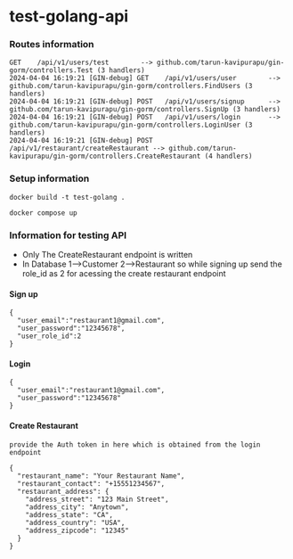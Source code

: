 # test-golang-api

### Routes information
```
GET    /api/v1/users/test        --> github.com/tarun-kavipurapu/gin-gorm/controllers.Test (3 handlers)
2024-04-04 16:19:21 [GIN-debug] GET    /api/v1/users/user        --> github.com/tarun-kavipurapu/gin-gorm/controllers.FindUsers (3 handlers)
2024-04-04 16:19:21 [GIN-debug] POST   /api/v1/users/signup      --> github.com/tarun-kavipurapu/gin-gorm/controllers.SignUp (3 handlers)
2024-04-04 16:19:21 [GIN-debug] POST   /api/v1/users/login       --> github.com/tarun-kavipurapu/gin-gorm/controllers.LoginUser (3 handlers)
2024-04-04 16:19:21 [GIN-debug] POST   /api/v1/restaurant/createRestaurant --> github.com/tarun-kavipurapu/gin-gorm/controllers.CreateRestaurant (4 handlers)
```

### Setup information 
```
docker build -t test-golang .
```

```
docker compose up
```
### Information for testing API
- Only The CreateRestaurant endpoint is written
- In Database 1-->Customer 2-->Restaurant so while signing up send the role_id as 2 for acessing the create restaurant endpoint
#### Sign up
```
{
  "user_email":"restaurant1@gmail.com",
  "user_password":"12345678",
  "user_role_id":2
}
```
#### Login
```
{
  "user_email":"restaurant1@gmail.com",
  "user_password":"12345678"
}
```
#### Create Restaurant
```
provide the Auth token in here which is obtained from the login endpoint
```
```
{
  "restaurant_name": "Your Restaurant Name",
  "restaurant_contact": "+15551234567",
  "restaurant_address": {
    "address_street": "123 Main Street",
    "address_city": "Anytown",
    "address_state": "CA",
    "address_country": "USA",
    "address_zipcode": "12345"
  }
}
```